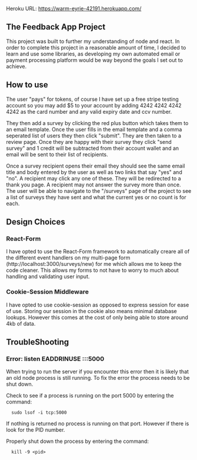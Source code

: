 Heroku URL: https://warm-eyrie-42191.herokuapp.com/

## The Feedback App Project

This project was built to further my understanding of node and react. In order to complete this project in a reasonable amount of time, I decided to learn and use some libraries, as developing my own automated email or payment processing platform would be way beyond the goals I set out to achieve. 


## How to use

The user "pays" for tokens, of course I have set up a free stripe testing account so you may add $5 to your account by adding 4242 4242 4242 4242 as the card number and any valid expiry date and ccv number.

They then add a survey by clicking the red plus button which takes them to an email template. Once the user fills in the email template and a comma seperated list of users they then click "submit". They are then taken to a review page. Once they are happy with their survey they click "send survey" and 1 credit will be subtracted from their account wallet and an email will be sent to their list of recipients.

Once a survey recipient opens their email they should see the same email title and body entered by the user as well as two links that say "yes" and "no". A recipient may click any one of these. They will be redirected to a thank you page. A recipient may not answer the survey more than once. The user will be able to navigate to the "/surveys" page of the project to see a list of surveys they have sent and what the current yes or no count is for each.


## Design Choices

### React-Form

I have opted to use the React-Form framework to automatically creare all of the different event handlers on my multi-page form (http://localhost:3000/surveys/new) for me which allows me to keep the code cleaner. This allows my forms to not have to worry to much about handling and validating user input.

### Cookie-Session Middleware

I have opted to use cookie-session as opposed to express session for ease of use. Storing our session in the cookie also means minimal database lookups. However this comes at the cost of only being able to store around 4kb of data.

## TroubleShooting

### Error: listen EADDRINUSE :::5000

When trying to run the server if you encounter this error then it is likely that an old node process is still running. To fix the error the process needs to be shut down.

Check to see if a process is running on the port 5000 by entering the command:

```
  sudo lsof -i tcp:5000
```

If nothing is returned no process is running on that port. However if there is look for the PID number.

Properly shut down the process by entering the command:

```
  kill -9 <pid>
```
